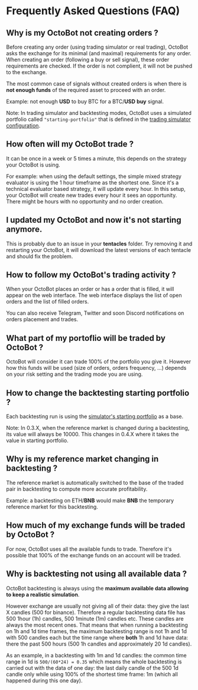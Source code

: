 Frequently Asked Questions (FAQ)
================================

Why is my OctoBot not creating orders ?
---------------------------------------

Before creating any order (using trading simulator or real trading),
OctoBot asks the exchange for its minimal (and maximal) requirements for
any order. When creating an order (following a buy or sell signal),
these order requirements are checked. If the order is not complient, it
will not be pushed to the exchange.

The most common case of signals without created orders is when there is
**not enough funds** of the required asset to proceed with an order.

Example: not enough **USD** to buy BTC for a BTC/**USD** **buy** signal.

Note: In trading simulator and backtesting modes, OctoBot uses a
simulated portfolio called `"starting-portfolio"` that is defined in the
[trading simulator configuration](Simulator.html#starting-portfolio).

How often will my OctoBot trade ?
---------------------------------

It can be once in a week or 5 times a minute, this depends on the
strategy your OctoBot is using.

For example: when using the default settings, the simple mixed strategy
evaluator is using the 1 hour timeframe as the shortest one. Since it's
a technical evaluator based strategy, it will update every hour. In this
setup, your OctoBot will create new trades every hour it sees an
opportunity. There might be hours with no opportunity and no order
creation.

I updated my OctoBot and now it's not starting anymore.
--------------------------------------------------------

This is probably due to an issue in your **tentacles** folder. Try
removing it and restarting your OctoBot, it will download the latest
versions of each tentacle and should fix the problem.

How to follow my OctoBot's trading activity ?
----------------------------------------------

When your OctoBot places an order or has a order that is filled, it will
appear on the web interface. The web interface displays the list of open
orders and the list of filled orders.

You can also receive Telegram, Twitter and soon Discord notifications on
orders placement and trades.

What part of my portoflio will be traded by OctoBot ?
-----------------------------------------------------

OctoBot will consider it can trade 100% of the portfolio you give it.
However how this funds will be used (size of orders, orders frequency,
...) depends on your risk setting and the trading mode you are using.

How to change the backtesting starting portfolio ?
--------------------------------------------------

Each backtesting run is using the [simulator's starting
portfolio](Simulator.html#starting-portfolio) as a base.

Note: In 0.3.X, when the reference market is changed during a
backtesting, its value will always be 10000. This changes in 0.4.X where
it takes the value in starting portfolio.

Why is my reference market changing in backtesting ?
----------------------------------------------------

The reference market is automatically switched to the base of the traded
pair in backtesting to compute more accurate profitability.

Example: a backtesting on ETH/**BNB** would make **BNB** the temporary
reference market for this backtesting.

How much of my exchange funds will be traded by OctoBot ?
---------------------------------------------------------

For now, OctoBot uses all the available funds to trade. Therefore it's
possible that 100% of the exchange funds on an account will be traded.

Why is backtesting not using all available data ?
-------------------------------------------------

OctoBot backtesting is always using the **maximum available data
allowing to keep a realistic simulation**.

However exchange are usually not giving all of their data: they give the
last X candles (500 for binance). Therefore a regular backtesting data
file has 500 1hour (1h) candles, 500 1minute (1m) candles etc. These
candles are always the most recent ones. That means that when running a
backtesting on 1h and 1d time frames, the maximum backtesting range is
not 1h and 1d with 500 candles each but the time range where **both** 1h
and 1d have data: there the past 500 hours (500 1h candles and
approximately 20 1d candles).

As an example, in a backtesting with 1m and 1d candles: the common time
range in 1d is `500/(60*24) = 0.35` which means the whole backtesting is
carried out with the data of one day: the last daily candle of the 500
1d candle only while using 100% of the shortest time frame: 1m (which
all happened during this one day).
